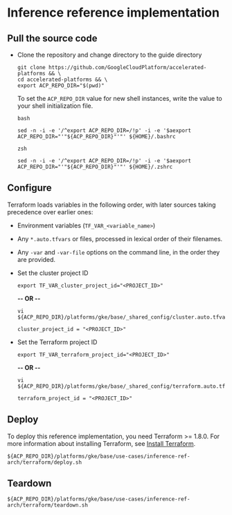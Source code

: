 # Inference reference implementation

## Pull the source code

- Clone the repository and change directory to the guide directory

  ```
  git clone https://github.com/GoogleCloudPlatform/accelerated-platforms && \
  cd accelerated-platforms && \
  export ACP_REPO_DIR="$(pwd)"
  ```

  To set the `ACP_REPO_DIR` value for new shell instances, write the value to
  your shell initialization file.

  `bash`

  ```
  sed -n -i -e '/^export ACP_REPO_DIR=/!p' -i -e '$aexport ACP_REPO_DIR="'"${ACP_REPO_DIR}"'"' ${HOME}/.bashrc
  ```

  `zsh`

  ```
  sed -n -i -e '/^export ACP_REPO_DIR=/!p' -i -e '$aexport ACP_REPO_DIR="'"${ACP_REPO_DIR}"'"' ${HOME}/.zshrc
  ```

## Configure

Terraform loads variables in the following order, with later sources taking
precedence over earlier ones:

- Environment variables (`TF_VAR_<variable_name>`)
- Any `*.auto.tfvars` or files, processed in lexical order of their filenames.
- Any `-var` and `-var-file` options on the command line, in the order they are
  provided.

- Set the cluster project ID

  ```
  export TF_VAR_cluster_project_id="<PROJECT_ID>"
  ```

  **-- OR --**

  ```
  vi ${ACP_REPO_DIR}/platforms/gke/base/_shared_config/cluster.auto.tfvars
  ```

  ```
  cluster_project_id = "<PROJECT_ID>"
  ```

- Set the Terraform project ID

  ```
  export TF_VAR_terraform_project_id="<PROJECT_ID>"
  ```

  **-- OR --**

  ```
  vi ${ACP_REPO_DIR}/platforms/gke/base/_shared_config/terraform.auto.tfvars
  ```

  ```
  terraform_project_id = "<PROJECT_ID>"
  ```

## Deploy

To deploy this reference implementation, you need Terraform >= 1.8.0. For more
information about installing Terraform, see
[Install Terraform](https://developer.hashicorp.com/terraform/install).

```
${ACP_REPO_DIR}/platforms/gke/base/use-cases/inference-ref-arch/terraform/deploy.sh
```

## Teardown

```
${ACP_REPO_DIR}/platforms/gke/base/use-cases/inference-ref-arch/terraform/teardown.sh
```
